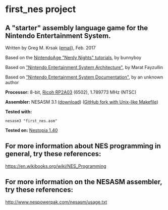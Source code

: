 first_nes project
=================


A "starter" assembly language game for the Nintendo Entertainment System.
-------------------------------------------------------------------------


Written by Greg M. Krsak ([email](mailto:greg.krsak@gmail.com)), Feb. 2017

Based on the [NintendoAge "Nerdy Nights" tutorials](http://nintendoage.com/forum/messageview.cfm?catid=22&threadid=7155), by bunnyboy

Based on ["Nintendo Entertainment System Architecture"](http://fms.komkon.org/EMUL8/NES.html), by Marat Fayzullin
 
Based on ["Nintendo Entertainment System Documentation"](https://emu-docs.org/NES/nestech.txt), by an unknown author

**Processor:** 8-bit, [Ricoh RP2A03](https://en.wikipedia.org/wiki/Ricoh_2A03) (6502), 1.789773 MHz (NTSC)

**Assembler:** NESASM 3.1 ([download](http://www.nespowerpak.com/nesasm/NESASM3.zip)) ([GitHub fork with Unix-like Makefile](https://github.com/camsaul/nesasm))

**Tested with:**

```nesasm3 "first_nes.asm"```

**Tested on:** [Nestopia 1.40](http://nestopia.sourceforge.net/)

For more information about NES programming in general, try these references:
-----------------------------------------------------------------------------------------------------------------

https://en.wikibooks.org/wiki/NES_Programming

For more information on the NESASM assembler, try these references:
------------------------------------------------------------------------------------------------------

http://www.nespowerpak.com/nesasm/usage.txt
